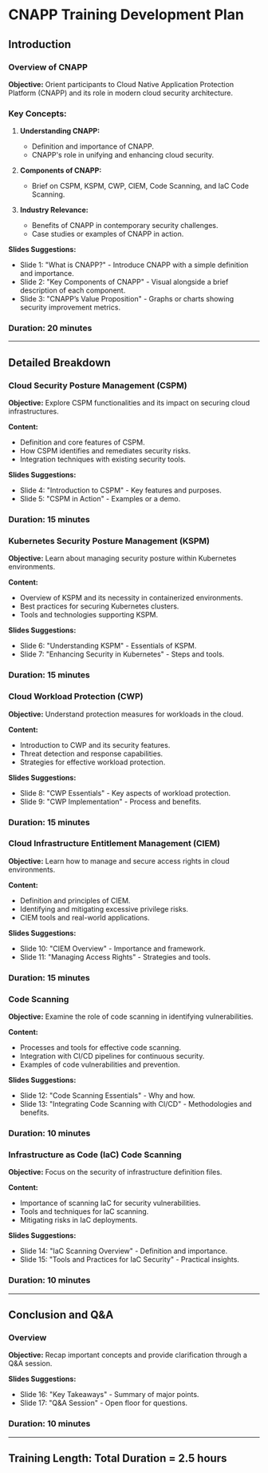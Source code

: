 # CNAPP Training Development Plan

## Introduction

### Overview of CNAPP

**Objective:** Orient participants to Cloud Native Application Protection Platform (CNAPP) and its role in modern cloud security architecture.

### Key Concepts:

1. **Understanding CNAPP:**
   - Definition and importance of CNAPP.
   - CNAPP's role in unifying and enhancing cloud security.
  
2. **Components of CNAPP:**
   - Brief on CSPM, KSPM, CWP, CIEM, Code Scanning, and IaC Code Scanning.
  
3. **Industry Relevance:**
   - Benefits of CNAPP in contemporary security challenges.
   - Case studies or examples of CNAPP in action.

**Slides Suggestions:**
- Slide 1: "What is CNAPP?" - Introduce CNAPP with a simple definition and importance.
- Slide 2: "Key Components of CNAPP" - Visual alongside a brief description of each component.
- Slide 3: "CNAPP’s Value Proposition" - Graphs or charts showing security improvement metrics.

### Duration: 20 minutes

---

## Detailed Breakdown

### Cloud Security Posture Management (CSPM)

**Objective:** Explore CSPM functionalities and its impact on securing cloud infrastructures.

**Content:**
- Definition and core features of CSPM.
- How CSPM identifies and remediates security risks.
- Integration techniques with existing security tools.

**Slides Suggestions:**
- Slide 4: "Introduction to CSPM" - Key features and purposes.
- Slide 5: "CSPM in Action" - Examples or a demo.

### Duration: 15 minutes

### Kubernetes Security Posture Management (KSPM)

**Objective:** Learn about managing security posture within Kubernetes environments.

**Content:**
- Overview of KSPM and its necessity in containerized environments.
- Best practices for securing Kubernetes clusters.
- Tools and technologies supporting KSPM.

**Slides Suggestions:**
- Slide 6: "Understanding KSPM" - Essentials of KSPM.
- Slide 7: "Enhancing Security in Kubernetes" - Steps and tools.
  
### Duration: 15 minutes

### Cloud Workload Protection (CWP)

**Objective:** Understand protection measures for workloads in the cloud.

**Content:**
- Introduction to CWP and its security features.
- Threat detection and response capabilities.
- Strategies for effective workload protection.

**Slides Suggestions:**
- Slide 8: "CWP Essentials" - Key aspects of workload protection.
- Slide 9: "CWP Implementation" - Process and benefits.

### Duration: 15 minutes

### Cloud Infrastructure Entitlement Management (CIEM)

**Objective:** Learn how to manage and secure access rights in cloud environments.

**Content:**
- Definition and principles of CIEM.
- Identifying and mitigating excessive privilege risks.
- CIEM tools and real-world applications.

**Slides Suggestions:**
- Slide 10: "CIEM Overview" - Importance and framework.
- Slide 11: "Managing Access Rights" - Strategies and tools.

### Duration: 15 minutes

### Code Scanning

**Objective:** Examine the role of code scanning in identifying vulnerabilities.

**Content:**
- Processes and tools for effective code scanning.
- Integration with CI/CD pipelines for continuous security.
- Examples of code vulnerabilities and prevention.

**Slides Suggestions:**
- Slide 12: "Code Scanning Essentials" - Why and how.
- Slide 13: "Integrating Code Scanning with CI/CD" - Methodologies and benefits.

### Duration: 10 minutes

### Infrastructure as Code (IaC) Code Scanning

**Objective:** Focus on the security of infrastructure definition files.

**Content:**
- Importance of scanning IaC for security vulnerabilities.
- Tools and techniques for IaC scanning.
- Mitigating risks in IaC deployments.

**Slides Suggestions:**
- Slide 14: "IaC Scanning Overview" - Definition and importance.
- Slide 15: "Tools and Practices for IaC Security" - Practical insights.

### Duration: 10 minutes

---

## Conclusion and Q&A

### Overview

**Objective:** Recap important concepts and provide clarification through a Q&A session.

**Slides Suggestions:**
- Slide 16: "Key Takeaways" - Summary of major points.
- Slide 17: "Q&A Session" - Open floor for questions.

### Duration: 10 minutes

---

## Training Length: Total Duration = 2.5 hours